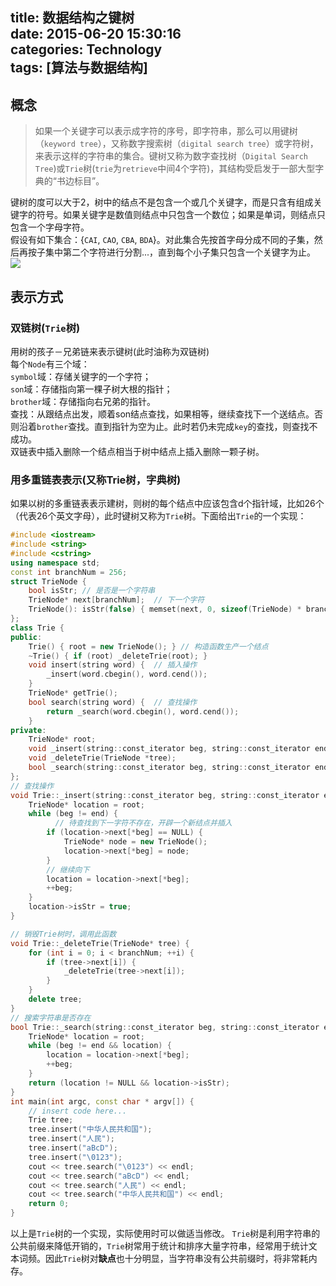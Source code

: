 title: 数据结构之键树  
date: 2015-06-20 15:30:16  
categories: Technology  
tags: [算法与数据结构]
---
## 概念
> 如果一个关键字可以表示成字符的序号，即字符串，那么可以用键树（`keyword tree`），又称数字搜索树（`digital search tree`）或字符树，来表示这样的字符串的集合。键树又称为数字查找树（`Digital Search Tree`)或`Trie`树(`trie`为`retrieve`中间4个字符)，其结构受启发于一部大型字典的“书边标目”。

<!-- more -->
键树的度可以大于2，树中的结点不是包含一个或几个关键字，而是只含有组成关键字的符号。如果关键字是数值则结点中只包含一个数位；如果是单词，则结点只包含一个字母字符。    
假设有如下集合：{`CAI`, `CAO`, `CBA`, `BDA`}。对此集合先按首字母分成不同的子集，然后再按子集中第二个字符进行分割...，直到每个小子集只包含一个关键字为止。   
![](http://7xj0l3.com1.z0.glb.clouddn.com/key_tree.png)

## 表示方式
### 双链树(`Trie`树)
用树的孩子－兄弟链来表示键树(此时油称为双链树)  
每个`Node`有三个域：  
`symbol`域：存储关键字的一个字符；  
`son`域：存储指向第一棵子树大根的指针；  
`brother`域：存储指向右兄弟的指针。  
查找：从跟结点出发，顺着son结点查找，如果相等，继续查找下一个送结点。否则沿着`brother`查找。直到指针为空为止。此时若仍未完成`key`的查找，则查找不成功。  
双链表中插入删除一个结点相当于树中结点上插入删除一颗子树。  
### 用多重链表表示(又称Trie树，字典树)  
如果以树的多重链表表示建树，则树的每个结点中应该包含d个指针域，比如26个（代表26个英文字母），此时键树又称为`Trie`树。下面给出`Trie`的一个实现：  

```c++  
#include <iostream>
#include <string>
#include <cstring>
using namespace std;
const int branchNum = 256;
struct TrieNode {
    bool isStr; // 是否是一个字符串
    TrieNode* next[branchNum];  // 下一个字符
    TrieNode(): isStr(false) { memset(next, 0, sizeof(TrieNode) * branchNum); }
};
class Trie {
public:
    Trie() { root = new TrieNode(); } // 构造函数生产一个结点
    ~Trie() { if (root) _deleteTrie(root); }
    void insert(string word) {  // 插入操作
        _insert(word.cbegin(), word.cend());
    }
    TrieNode* getTrie();
    bool search(string word) {  // 查找操作
        return _search(word.cbegin(), word.cend());
    }
private:
    TrieNode* root;
    void _insert(string::const_iterator beg, string::const_iterator end);
    void _deleteTrie(TrieNode *tree);
    bool _search(string::const_iterator beg, string::const_iterator end);
};
// 查找操作
void Trie::_insert(string::const_iterator beg, string::const_iterator end) {
    TrieNode* location = root;
    while (beg != end) {
          // 待查找到下一字符不存在，开辟一个新结点并插入
        if (location->next[*beg] == NULL) {
            TrieNode* node = new TrieNode();
            location->next[*beg] = node;
        }
        // 继续向下
        location = location->next[*beg];
        ++beg;
    }
    location->isStr = true;
}

// 销毁Trie树时，调用此函数
void Trie::_deleteTrie(TrieNode* tree) {
    for (int i = 0; i < branchNum; ++i) {
        if (tree->next[i]) {
            _deleteTrie(tree->next[i]);
        }
    }
    delete tree;
}
// 搜索字符串是否存在
bool Trie::_search(string::const_iterator beg, string::const_iterator end) {
    TrieNode* location = root;
    while (beg != end && location) {
        location = location->next[*beg];
        ++beg;
    }
    return (location != NULL && location->isStr);
}
int main(int argc, const char * argv[]) {
    // insert code here...
    Trie tree;
    tree.insert("中华人民共和国");
    tree.insert("人民");
    tree.insert("aBcD");
    tree.insert("\0123");
    cout << tree.search("\0123") << endl;
    cout << tree.search("aBcD") << endl;
    cout << tree.search("人民") << endl;
    cout << tree.search("中华人民共和国") << endl;
    return 0;
}
```
以上是`Trie`树的一个实现，实际使用时可以做适当修改。
`Trie`树是利用字符串的公共前缀来降低开销的，`Trie`树常用于统计和排序大量字符串，经常用于统计文本词频。因此`Trie`树对**缺点**也十分明显，当字符串没有公共前缀时，将非常耗内存。

